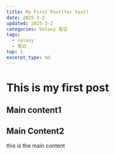 ```yaml
---
title: My First Post(for test)
date: 2025-3-2
updated: 2025-3-2
categories: Valaxy 笔记
tags:
  - valaxy
  - 笔记
top: 1
excerpt_type: md
---
```

# This is my first post
<!-- more -->
## Main content1
## Main Content2
this is the main content
